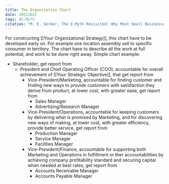 ```yaml
---
title: The Organization Chart
date: 20221022
tags: #E-Myth
citation: "M. E. Gerber, The E-Myth Revisited: Why Most Small Businesses Don’t Work and What to Do About It. Harper Collins, 2009."
---
```

For constructing [[Your Organizational Strategy]], this chart have to be developed early on.
For example one location assembly sell to specific consumer in territory. 
The chart have to describe all the work at full potential, and work to be done right away.
Simple chart example:
- Shareholder, get report from
	- President and Chief Operating Officer (COO), accountable for overall achievement of [[Your Strategic Objective]], that get report from
		- Vice-President/Marketing, accountable for finding customer and finding new ways to provide customers with satisfaction they derive from product, at lower cost, with greater ease, get report from
			- Sales Manager
			- Advertising/Research Manager
		- Vice-President/Operations, accountable for keeping customers by delivering what is promised by Marketing, and for discovering new ways of making, at lower cost, with greater efficiency, provide better service, get report from
			- Production Manager
			- Service Manager
			- Facilities Manager
		- Vice-President/Finance, accountable for supporting both Marketing and Operations in fulfillment or ther accountabilities by achieving company profitability standard and securing capital when needed at best rates, get report from
			- Accounts Receivable Manager
			- Accounts Payable Manager
